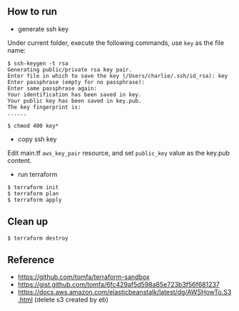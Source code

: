 How to run
---

- generate ssh key

Under current folder, execute the following commands, use `key` as the file name:

```shell
$ ssh-keygen -t rsa
Generating public/private rsa key pair.
Enter file in which to save the key (/Users/charlie/.ssh/id_rsa): key
Enter passphrase (empty for no passphrase):
Enter same passphrase again:
Your identification has been saved in key.
Your public key has been saved in key.pub.
The key fingerprint is:
......

$ chmod 400 key*
```

- copy ssh key

Edit main.tf `aws_key_pair` resource, and set `public_key` value as the key.pub content.   

- run terraform

```shell
$ terraform init
$ terraform plan
$ terraform apply
```

Clean up
---

```shell
$ terraform destroy
```

Reference
---

- https://github.com/tomfa/terraform-sandbox
- https://gist.github.com/tomfa/6fc429af5d598a85e723b3f56f681237
- https://docs.aws.amazon.com/elasticbeanstalk/latest/dg/AWSHowTo.S3.html (delete s3 created by eb)